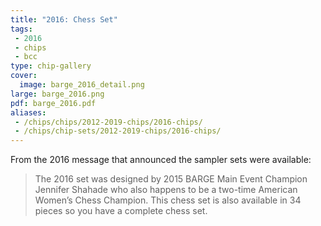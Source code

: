 ```yaml
---
title: "2016: Chess Set"
tags:
 - 2016
 - chips
 - bcc
type: chip-gallery
cover:
  image: barge_2016_detail.png
large: barge_2016.png
pdf: barge_2016.pdf
aliases:
 - /chips/chips/2012-2019-chips/2016-chips/
 - /chips/chip-sets/2012-2019-chips/2016-chips/
---
```


From the 2016 message that announced the sampler sets were available:

> The 2016 set was designed by 2015 BARGE Main Event Champion Jennifer Shahade
> who also happens to be a two-time American Women&#8217;s Chess Champion. This
> chess set is also available in 34 pieces so you have a complete chess set.
